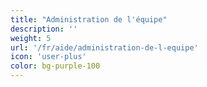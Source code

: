 ```yaml
---
title: "Administration de l'équipe"
description: ''
weight: 5
url: '/fr/aide/administration-de-l-equipe'
icon: 'user-plus'
color: bg-purple-100
---
```

